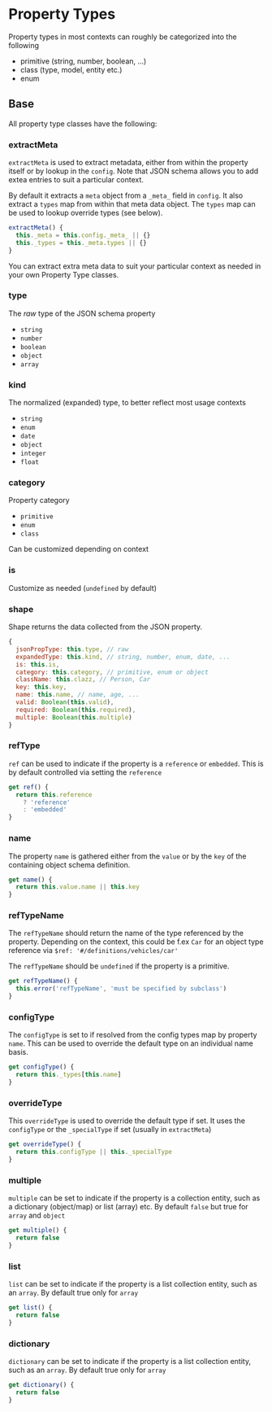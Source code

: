 # Property Types

Property types in most contexts can roughly be categorized into the following

- primitive (string, number, boolean, ...)
- class (type, model, entity etc.)
- enum

## Base

All property type classes have the following:

### extractMeta

`extractMeta` is used to extract metadata, either from within the property itself or by lookup in the `config`. Note that JSON schema allows you to add extea entries to suit a particular context.

By default it extracts a `meta` object from a `_meta_` field in `config`.
It also extract a `types` map from within that meta data object. The `types` map can be used to lookup override types (see below).

```js
extractMeta() {
  this._meta = this.config._meta_ || {}
  this._types = this._meta.types || {}
}
```

You can extract extra meta data to suit your particular context as needed in your own Property Type classes.

### type

The _raw_ type of the JSON schema property

- `string`
- `number`
- `boolean`
- `object`
- `array`

### kind

The normalized (expanded) type, to better reflect most usage contexts

- `string`
- `enum`
- `date`
- `object`
- `integer`
- `float`

### category

Property category

- `primitive`
- `enum`
- `class`

Can be customized depending on context

### is

Customize as needed (`undefined` by default)

### shape

Shape returns the data collected from the JSON property.

```js
{
  jsonPropType: this.type, // raw
  expandedType: this.kind, // string, number, enum, date, ...
  is: this.is,
  category: this.category, // primitive, enum or object
  className: this.clazz, // Person, Car
  key: this.key,
  name: this.name, // name, age, ...
  valid: Boolean(this.valid),
  required: Boolean(this.required),
  multiple: Boolean(this.multiple)
}
```

### refType

`ref` can be used to indicate if the property is a `reference` or `embedded`.
This is by default controlled via setting the `reference`

```js
get ref() {
  return this.reference
    ? 'reference'
    : 'embedded'
}
```

### name

The property `name` is gathered either from the `value` or by the `key` of the containing object schema definition.

```js
get name() {
  return this.value.name || this.key
}
```

### refTypeName

The `refTypeName` should return the name of the type referenced by the property.
Depending on the context, this could be f.ex `Car` for an object type reference via `$ref: '#/definitions/vehicles/car'`

The `refTypeName` should be `undefined` if the property is a primitive.

```js
get refTypeName() {
  this.error('refTypeName', 'must be specified by subclass')
}
```

### configType

The `configType` is set to if resolved from the config types map by property `name`.
This can be used to override the default type on an individual name basis.

```js
get configType() {
  return this._types[this.name]
}
```

### overrideType

This `overrideType` is used to override the default type if set. It uses the `configType` or the `_specialType` if set (usually in `extractMeta`)

```js
get overrideType() {
  return this.configType || this._specialType
}
```

### multiple

`multiple` can be set to indicate if the property is a collection entity, such as a dictionary (object/map) or list (array) etc. By default `false` but true for `array` and `object`

```js
get multiple() {
  return false
}
```

### list

`list` can be set to indicate if the property is a list collection entity, such as an `array`. By default true only for `array`

```js
get list() {
  return false
}
```

### dictionary

`dictionary` can be set to indicate if the property is a list collection entity, such as an `array`. By default true only for `array`

```js
get dictionary() {
  return false
}
```
